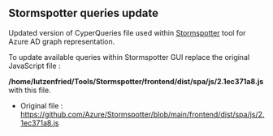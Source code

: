 ## Stormspotter queries update

Updated version of CyperQueries file used within [Stormspotter](https://github.com/Azure/Stormspotter/) tool for Azure AD graph representation.  

To update available queries within Stormspotter GUI replace the original JavaScript file :

**/home/lutzenfried/Tools/Stormspotter/frontend/dist/spa/js/2.1ec371a8.js** with this file.

- Original file : https://github.com/Azure/Stormspotter/blob/main/frontend/dist/spa/js/2.1ec371a8.js
